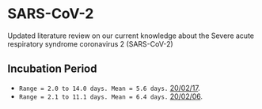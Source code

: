 # SARS-CoV-2
Updated literature review on our current knowledge about the Severe acute respiratory syndrome coronavirus 2 (SARS-CoV-2)

## Incubation Period
- ``Range = 2.0 to 14.0 days. Mean = 5.6 days.`` [20/02/17](https://doi.org/10.3390/jcm9020538).
- ``Range = 2.1 to 11.1 days. Mean = 6.4 days.`` [20/02/06](https://doi.org/10.2807/1560-7917.ES.2020.25.5.2000062).



